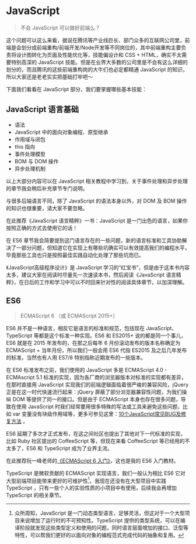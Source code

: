 # JavaScript

>  不会 JavaScript 可以做好前端么？

这个问题可以这么来看，据说在腾讯等产业线巨长、部门众多的互联网公司里，前端是会划分成前端重构/前端开发/Node开发等不同岗位的，其中前端重构主要负责将设计图转化为页面及性能优化等，技能偏设计和 CSS + HTML，确实不太需要特别高深的 JavaScript 技能。但是在业界大多数的公司里是不会有这么详细的划分的，而且腾讯的这些前端重构岗的大牛们也必定都精通 JavaScript 的知识，所以大家还是老老实实把基础打牢吧～

下面我们看看在 JavaScript 部分，我们要掌握哪些基本技能：

## JavaScript 语言基础

- 语法
- JavaScript 中的面向对象编程、原型继承
- 作用域与闭包
- this 指向
- 事件处理模型
- BOM 与 DOM 操作
- 异步处理机制

以上大部分内容可以在 JavaScript 相关教程中学习到，关于事件处理和异步处理的章节我会稍后补充章节专门说明。

与很多后端语言不同，除了 JavaScript 的语法本身以外，对 DOM 及 BOM 操作的知识也很重要，请大家不要忽略。

在此推荐《JavaScript 语言精粹》一书：JavaScript 是一门出色的语言，如果你按照正确的方式去使用它的话！

在 ES6 章节我会简要提到这门语言存在的一些问题，新的语言标准和工具协助解决了一部分问题，但知道它在实现上有哪些坑确实可以有效提高我们的编程水平，毕竟那些工具也只是按照最佳实践自动化处理了那些坑而已。

《JavaScript高级程序设计》是 JavaScript 学习的“红宝书”，但是由于这本书内容太多，建议大家在阅读时尽量先一次速读本书，然后阅读《JavaScript 语言精粹》，在日后的工作和学习中可以不时回来针对性的阅读具体章节，以加深理解。

## ES6

> ECMAScript 6 （或 ECMAScript 2015+）

ES6 并不是一种语言，相反它是语言的标准和规范，包括现在 JavaScript、TypeScript 等都是这个标准一种实现。ES6 和 ES2015+ 说的都是同一个事儿，ES6 就是在 2015 年发布的，在那之后每年 6 月份滚动发布的版本名称确定为 ECMAScript + 当年月份，所以我们一般会用 ES6 代指 ES2015 及之后几年发布的标准，当然也有人用 ES7/8 特别指称近期发布的一些版本。

在 ES6 标准发布之前，我们使用的 JavaScript 多是 ECMAScript 4.0 - ECMAscript 5.1 标准的实现，因为各厂商的浏览器版本对标准的实现都有差异，在那时直接用 JavaScript 实现我们的前端逻辑面临着很严峻的兼容风险，jQuery 正是在这一时代快速流行起来：jQuery 屏蔽了部分浏览器兼容性问题，为我们操纵 DOM 等提供了同一的接口。但是由于 ECMAScript 本身也存在很多问题，导致在使用 JavaScript 时我们经常要用很多特殊的写法或工具来避免这些问题，比如 var 变量没有块级作用域等，更多可参见这里：[10个JavaScript常见BUG及修复方法](https://blog.fundebug.com/2017/11/15/top_10_bugs_and_fixing_method/) 。

ES6 延期了多次才正式发布，在这之间社区也提出了其他对下一代标准的实现，比如 Ruby 社区提出的 CoffeeScript 等，但现在来看 CoffeeScript 等已经用的不太多了，ES6 和 TypeScript 成为了业界主流。

在此推荐阮一峰老师的[《ECMAScript 6 入门》](http://es6.ruanyifeng.com/)，这也是我的 ES6 入门教材。

TypeScript 是微软贡献的 ECMAScript 实现语言，我们一般认为相比 ES6 它对大型前端项目能带来更好的可维护性[^1]，我现在还没有在大型项目中实践 TypeScript ，只有一些个人的实验性质的小项目中有使用，后续我会再增加 TypeScript 的相关章节。

[^1]: 众所周知，JavaScript 是一门动态类型语言，足够灵活，但这对于一个大型项目来说增加了运行时的不可预知性。TypeScript 提供的类型系统，可以在编译阶段就发现这些类型定义和使用的问题，同时语言层面增加的接口、泛型等特性，可以帮我们更好的以面向对象的编程范式完成代码的抽象和复用。

